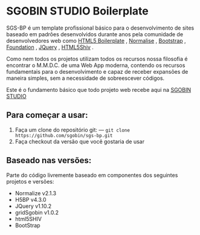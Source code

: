 # SGOBIN STUDIO Boilerplate

SGS-BP é um template profissional básico para o desenvolvimento de sites baseado em padrões desenvolvidos durante anos pela comunidade de desenvolvedores web como [HTML5 Boilerplate](http://html5boilerplate.com) , [Normalise](http://necolas.github.io/normalize.css/) , [Bootstrap](http://getbootstrap.com/) , [Foundation](http://foundation.zurb.com/) , [JQuery](http://jquery.com/) , [HTML5Shiv](https://github.com/aFarkas/html5shiv) .

Como nem todos os projetos utilizam todos os recursos nossa filosofia é encontrar o M.M.D.C. de uma Web App moderna, contendo os recursos fundamentais para o desenvolvimento e capaz de receber expansões de maneira simples, sem a necessidade de sobreescever códigos.

Este é o fundamento básico que todo projeto web recebe aqui na [SGOBIN STUDIO](http://www.sgobinstudio.com.br)

## Para começar a usar:
1. Faça um clone do repositório git:  — `git clone https://github.com/sgobin/sgs-bp.git`
2. Faça checkout da versão que você gostaria de usar

## Baseado nas versões:
Parte do código livremente baseado em componentes dos seguintes projetos e versões:

* Normalize v2.1.3
* H5BP v4.3.0
* JQuery v1.10.2
* gridSgobin v1.0.2
* html5SHIV 
* BootStrap

